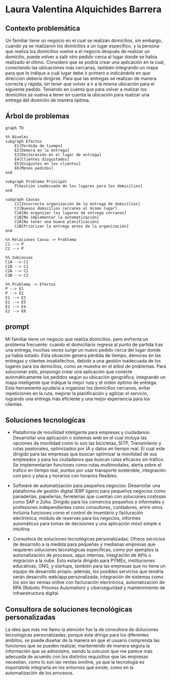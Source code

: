 # Laura Valentina Alquichides Barrera

## Contexto problemática

Un familiar tiene un negocio en el cual se realizan domicilios, sin embargo, cuando ya se realizaron los domicilios a un lugar específico, y la persona que realiza los domicilios vuelve a el negocio después de realizar un domicilio, puede volver a salir otro pedido cerca al lugar donde se había realizado el último. Considero que se podría crear una aplicación en la cual, conectando las ubicaciones más cercanas, también integrando un mapa para que le indique a cuál lugar debe ir primero e indicándole en que dirección debería dirigirse. Para que las entregas se realizan de manera correcta y rápida, sin tener que volver a ir a la misma ubicación para el siguiente pedido. Teniendo en cuenta que para volver a realizar los domicilios se vuelva a tener en cuenta la ubicación para realizar una entrega del domicilio de manera óptima.

## Árbol de problemas
```mermaid
graph TD

%% Niveles
subgraph Efectos
    E1[Perdida de tiempo]
    E2[Demora en la entrega]
    E3[Reiteración en el lugar de entrega]
    E4[Clientes disgustados]
    E5[Disgustos en los clientes]
    E6[Menos pedidos]
end

subgraph Problema Principal
    P[Gestión inadecuada de los lugares para los domicilios]
end

subgraph Causas
    C1[Incorrecta organización de la entrega de domicilios]
    C2[Nuevos domicilios cercanos al mismo lugar]
    C1A[No organizar los lugares de entrega cercanos]
    C1B[No implementar la automatización]
    C2A[No tener una buena planificación]
    C2B[Priorizar la entrega antes de la organización]
end

%% Relaciones Causa -> Problema
C1 --> P
C2 --> P

%% Subcausas
C1A --> C1
C1B --> C1
C2A --> C2
C2B --> C2

%% Problema -> Efectos
P --> E1
P --> E2
E1 --> E3
E1 --> E5
E2 --> E4
E2 --> E6
```

## prompt

Mi familiar tiene un negocio que realiza domicilios, pero enfrenta un problema frecuente: cuando el domiciliario regresa al punto de partida tras una entrega, muchas veces surge un nuevo pedido cerca del lugar donde ya había estado. Esta situación genera pérdida de tiempo, demoras en las entregas y clientes insatisfechos, debido a una gestión inadecuada de los lugares para los domicilios, como se muestra en el árbol de problemas. Para solucionar esto, propongo crear una aplicación que conecte automáticamente los pedidos según su ubicación geográfica, integrando un mapa inteligente que indique la mejor ruta y el orden óptimo de entrega. Esta herramienta ayudaría a organizar los domicilios cercanos, evitar repeticiones en la ruta, mejorar la planificación y agilizar el servicio, logrando una entrega más eficiente y una mejor experiencia para los clientes.
## Soluciones tecnologícas

* Plataforma de movilidad inteligente para empresas y ciudadanos: Desarrollar una aplicación o sistemas web en el cual incluya las opciones de movilidad como lo son las bicicletas, SITP, Transmilenio y rutas peatonales, optimizados por IA y datos en tiempo real. El cual este dirigido para las empresas que buscan optimizar la movilidad de sus empleados y para los ciudadanos que buscan rutas eficaces sin tráfico.
Se implementarían funciones como rutas multimodales, alerta sobre el trafico en tiempo real, puntos por usar transporte sostenible, integración con pico y placa y horarios con horarios flexibles.

* Software de automatización para pequeños negocios: Desarrollar una plataforma de gestión digital (ERP ligero) para pequeños negocios como panaderías, papelerías, ferreterías que cuentan con soluciones costosas como SAP o Zoho.
Dirigido para los comercios pequeños o informales y profesiones independientes como consultores, contadores, entre otros. Incluiría funciones como el control de inventario y facturación electrónica, módulo de reservas para los negocios, informes automáticos para tomas de decisiones y una aplicación móvil simple e intuitiva.

* Consultora de soluciones tecnológicas personalizadas: Ofrece servicios de desarrollo a la medida para pequeñas y medianas empresas que
requieren soluciones tecnológicas específicas, como por ejemplos la automatización de procesos, apps internas, integración de APIs o migración a la nube.
Esto estaría dirigido para PYMEs, instituciones educativas, ONG, y startups, también para las empresas que no tiene un equipo de desarrollo propio. además, los posibles servicios que tendría serán desarrollo web/app personalizada, integración de sistemas como los son las ventas online con facturación electrónica, automatización de RPA (Robotic Process Automation) y ciberseguridad y mantenimiento de infraestructura digital.

## Consultora de soluciones tecnológicas personalizadas

La idea que más me llamo la atención fue la de consultora de doluciones tecnologicas personalizadas, porque esta dririgo para los diferentes ámbitos, se puede diseñar de la manera en que el usuario comprenda las funciones que se pueden realizar, manteniendo de manera segura la información que se administre, siendo la solcuion que me parece más adecuada de acuerdo con los distintos requisitios que las empresas necesitan, como lo son las ventas onnline, ya que la tecnología es importatnte integrarla en los entornos que existe, como en la automatización de los procesos.
